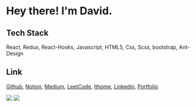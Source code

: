 # Hey there! I'm David.

## Tech Stack

React, Redux, React-Hooks, Javascript, HTML5, Css, Scss, bootstrap, Ant-Design

## Link
[Github](https://github.com/janlin002),
[Notion](https://www.notion.so/Jan-s-a5e3536df10849118641cc3d1ed6b46b),
[Medium](https://123davidbill.medium.com/),
[LeetCode](https://leetcode.com/123davidbill/),
[Ithome](https://ithelp.ithome.com.tw/users/20129747),
[Linkedin](https://www.linkedin.com/in/jan-l-b51ba79b/),
[Portfolio](https://janlin002.github.io/portfolio/#/)

<img src="https://github-readme-stats.vercel.app/api/top-langs/?username=janlin002&show_icons=true&langs_count=30&layout=compact&include_all_commits=true&count_private=true&bg_color=light&title_color=dark&text_color=dark&hide=jupyter%20notebook,css,html,hack,%23">

  <img src="https://github-readme-stats.vercel.app/api?username=janlin002&show_icons=true&line_height=20&count_private=true&bg_color=light&title_color=dark&text_color=dark&icon_color=dark">



